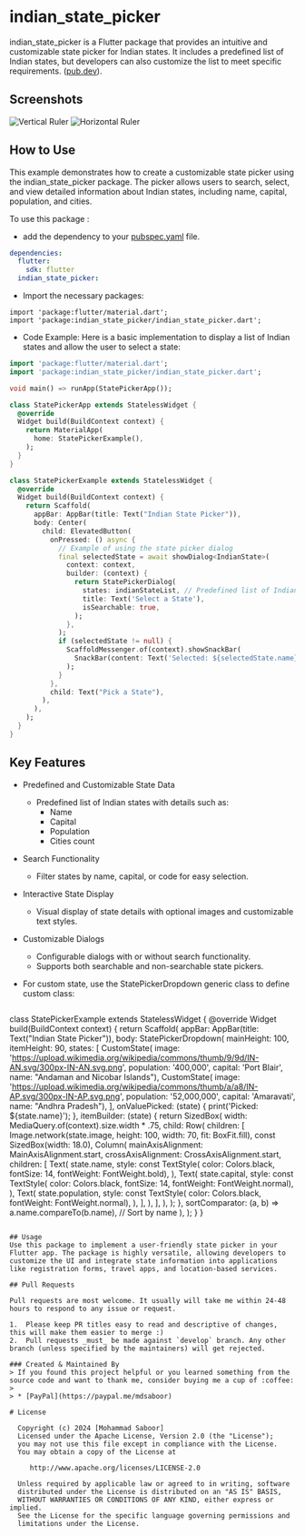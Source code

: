 # indian_state_picker

indian_state_picker is a Flutter package that provides an intuitive and customizable state picker
for Indian states. It includes a predefined list of Indian states, but developers can also customize
the list to meet specific requirements. ([pub.dev](https://pub.dev/packages/indian_state_picker)).

## Screenshots

![Vertical Ruler](./v_ruler.gif) ![Horizontal Ruler](./h_ruler.gif)

## How to Use

This example demonstrates how to create a customizable state picker using the indian_state_picker
package. The picker allows users to search, select, and view detailed information about Indian
states, including name, capital, population, and cities.

To use this package :

- add the dependency to
  your [pubspec.yaml](https://github.com/smsaboor/indian_state_picker/blob/main/pubspec.yaml) file.

 ```yaml
 dependencies:
   flutter:
     sdk: flutter
   indian_state_picker:
```

- Import the necessary packages:

```packges
import 'package:flutter/material.dart';
import 'package:indian_state_picker/indian_state_picker.dart';
```

- Code Example:
  Here is a basic implementation to display a list of Indian states and allow the user to select a
  state:

```dart
import 'package:flutter/material.dart';
import 'package:indian_state_picker/indian_state_picker.dart';

void main() => runApp(StatePickerApp());

class StatePickerApp extends StatelessWidget {
  @override
  Widget build(BuildContext context) {
    return MaterialApp(
      home: StatePickerExample(),
    );
  }
}

class StatePickerExample extends StatelessWidget {
  @override
  Widget build(BuildContext context) {
    return Scaffold(
      appBar: AppBar(title: Text("Indian State Picker")),
      body: Center(
        child: ElevatedButton(
          onPressed: () async {
            // Example of using the state picker dialog
            final selectedState = await showDialog<IndianState>(
              context: context,
              builder: (context) {
                return StatePickerDialog(
                  states: indianStateList, // Predefined list of Indian states
                  title: Text('Select a State'),
                  isSearchable: true,
                );
              },
            );
            if (selectedState != null) {
              ScaffoldMessenger.of(context).showSnackBar(
                SnackBar(content: Text('Selected: ${selectedState.name}')),
              );
            }
          },
          child: Text("Pick a State"),
        ),
      ),
    );
  }
}


```

## Key Features

- Predefined and Customizable State Data
    - Predefined list of Indian states with details such as:
        - Name
        - Capital
        - Population
        - Cities count

- Search Functionality
    - Filter states by name, capital, or code for easy selection.
- Interactive State Display
    - Visual display of state details with optional images and customizable text styles.
- Customizable Dialogs
    - Configurable dialogs with or without search functionality.
    - Supports both searchable and non-searchable state pickers.

- For custom state, use the StatePickerDropdown<T> generic class to define custom class:
  ```code
class StatePickerExample extends StatelessWidget {
  @override
  Widget build(BuildContext context) {
    return Scaffold(
      appBar: AppBar(title: Text("Indian State Picker")),
      body: StatePickerDropdown<CustomState>(
        mainHeight: 100,
        itemHeight: 90,
        states: [
          CustomState(
              image:
                  'https://upload.wikimedia.org/wikipedia/commons/thumb/9/9d/IN-AN.svg/300px-IN-AN.svg.png',
              population: '400,000',
              capital: 'Port Blair',
              name: "Andaman and Nicobar Islands"),
          CustomState(
              image:
                  'https://upload.wikimedia.org/wikipedia/commons/thumb/a/a8/IN-AP.svg/300px-IN-AP.svg.png',
              population: '52,000,000',
              capital: 'Amaravati',
              name: "Andhra Pradesh"),
        ],
        onValuePicked: (state) {
          print('Picked: ${state.name}');
        },
        itemBuilder: (state) {
          return SizedBox(
            width: MediaQuery.of(context).size.width * .75,
            child: Row(
              children: [
                Image.network(state.image,
                    height: 100, width: 70, fit: BoxFit.fill),
                const SizedBox(width: 18.0),
                Column(
                  mainAxisAlignment: MainAxisAlignment.start,
                  crossAxisAlignment: CrossAxisAlignment.start,
                  children: [
                    Text(
                      state.name,
                      style: const TextStyle(
                          color: Colors.black,
                          fontSize: 14,
                          fontWeight: FontWeight.bold),
                    ),
                    Text(
                      state.capital,
                      style: const TextStyle(
                          color: Colors.black,
                          fontSize: 14,
                          fontWeight: FontWeight.normal),
                    ),
                    Text(
                      state.population,
                      style: const TextStyle(
                          color: Colors.black, fontWeight: FontWeight.normal),
                    ),
                  ],
                ),
              ],
            ),
          );
        },
        sortComparator: (a, b) => a.name.compareTo(b.name), // Sort by name
      ),
    );
  }
}
  ```

## Usage
Use this package to implement a user-friendly state picker in your Flutter app. The package is highly versatile, allowing developers to customize the UI and integrate state information into applications like registration forms, travel apps, and location-based services.

## Pull Requests

Pull requests are most welcome. It usually will take me within 24-48 hours to respond to any issue or request.

1.  Please keep PR titles easy to read and descriptive of changes, this will make them easier to merge :)
2.  Pull requests _must_ be made against `develop` branch. Any other branch (unless specified by the maintainers) will get rejected.

### Created & Maintained By
> If you found this project helpful or you learned something from the source code and want to thank me, consider buying me a cup of :coffee:
>
> * [PayPal](https://paypal.me/mdsaboor)

# License

    Copyright (c) 2024 [Mohammad Saboor]
    Licensed under the Apache License, Version 2.0 (the "License");
    you may not use this file except in compliance with the License.
    You may obtain a copy of the License at

       http://www.apache.org/licenses/LICENSE-2.0

    Unless required by applicable law or agreed to in writing, software
    distributed under the License is distributed on an "AS IS" BASIS,
    WITHOUT WARRANTIES OR CONDITIONS OF ANY KIND, either express or implied.
    See the License for the specific language governing permissions and
    limitations under the License.